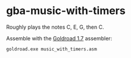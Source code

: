 # gba-music-with-timers

Roughly plays the notes C, E, G, then C.

Assemble with the [Goldroad 1.7](https://www.gbadev.org/tools.php?showinfo=192) assembler:
```sh
goldroad.exe music_with_timers.asm
```
